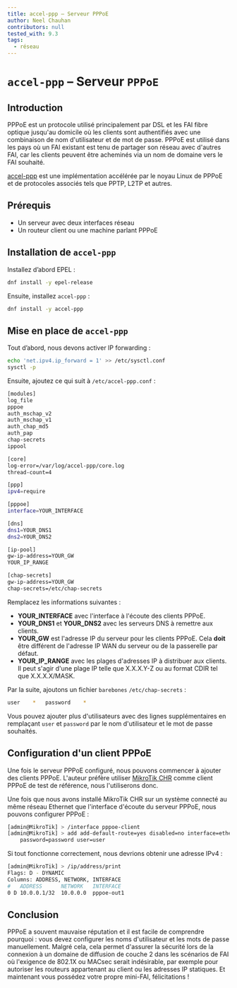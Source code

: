 ```yaml
---
title: accel-ppp – Serveur PPPoE
author: Neel Chauhan
contributors: null
tested_with: 9.3
tags:
  - réseau
---
```


# `accel-ppp` – Serveur `PPPoE`

## Introduction

PPPoE est un protocole utilisé principalement par DSL et les FAI fibre optique jusqu'au domicile où les clients sont authentifiés avec une combinaison de nom d'utilisateur et de mot de passe. PPPoE est utilisé dans les pays où un FAI existant est tenu de partager son réseau avec d'autres FAI, car les clients peuvent être acheminés via un nom de domaine vers le FAI souhaité.

[accel-ppp](https://accel-ppp.org/) est une implémentation accélérée par le noyau Linux de PPPoE et de protocoles associés tels que PPTP, L2TP et autres.

## Prérequis

- Un serveur avec deux interfaces réseau
- Un routeur client ou une machine parlant PPPoE

## Installation de `accel-ppp`

Installez d’abord EPEL :

```bash
dnf install -y epel-release
```

Ensuite, installez `accel-ppp` :

```bash
dnf install -y accel-ppp
```

## Mise en place de `accel-ppp`

Tout d’abord, nous devons activer IP forwarding :

```bash
echo 'net.ipv4.ip_forward = 1' >> /etc/sysctl.conf
sysctl -p
```

Ensuite, ajoutez ce qui suit à `/etc/accel-ppp.conf` :

```bash
[modules]
log_file
pppoe
auth_mschap_v2
auth_mschap_v1
auth_chap_md5
auth_pap
chap-secrets
ippool

[core]
log-error=/var/log/accel-ppp/core.log
thread-count=4

[ppp]
ipv4=require

[pppoe]
interface=YOUR_INTERFACE

[dns]
dns1=YOUR_DNS1
dns2=YOUR_DNS2

[ip-pool]
gw-ip-address=YOUR_GW
YOUR_IP_RANGE

[chap-secrets]
gw-ip-address=YOUR_GW
chap-secrets=/etc/chap-secrets
```

Remplacez les informations suivantes :

- **YOUR_INTERFACE** avec l'interface à l'écoute des clients PPPoE.
- **YOUR_DNS1** et **YOUR_DNS2** avec les serveurs DNS à remettre aux clients.
- **YOUR_GW** est l'adresse IP du serveur pour les clients PPPoE. Cela **doit** être différent de l'adresse IP WAN du serveur ou de la passerelle par défaut.
- **YOUR_IP_RANGE** avec les plages d'adresses IP à distribuer aux clients. Il peut s'agir d'une plage IP telle que X.X.X.Y-Z ou au format CDIR tel que X.X.X.X/MASK.

Par la suite, ajoutons un fichier `barebones` `/etc/chap-secrets` :

```bash
user	*	password	*
```

Vous pouvez ajouter plus d'utilisateurs avec des lignes supplémentaires en remplaçant `user` et `password` par le nom d'utilisateur et le mot de passe souhaités.

## Configuration d'un client PPPoE

Une fois le serveur PPPoE configuré, nous pouvons commencer à ajouter des clients PPPoE. L'auteur préfère utiliser [MikroTik CHR](https://help.mikrotik.com/docs/display/ROS/Cloud+Hosted+Router%2C+CHR) comme client PPPoE de test de référence, nous l'utiliserons donc.

Une fois que nous avons installé MikroTik CHR sur un système connecté au même réseau Ethernet que l'interface d'écoute du serveur PPPoE, nous pouvons configurer PPPoE :

```bash
[admin@MikroTik] > /interface pppoe-client
[admin@MikroTik] > add add-default-route=yes disabled=no interface=ether1 name=pppoe-out1 \
    password=password user=user
```

Si tout fonctionne correctement, nous devrions obtenir une adresse IPv4 :

```bash
[admin@MikroTik] > /ip/address/print
Flags: D - DYNAMIC
Columns: ADDRESS, NETWORK, INTERFACE
#   ADDRESS      NETWORK   INTERFACE 
0 D 10.0.0.1/32  10.0.0.0  pppoe-out1
```

## Conclusion

PPPoE a souvent mauvaise réputation et il est facile de comprendre pourquoi : vous devez configurer les noms d'utilisateur et les mots de passe manuellement. Malgré cela, cela permet d'assurer la sécurité lors de la connexion à un domaine de diffusion de couche 2 dans les scénarios de FAI où l'exigence de 802.1X ou MACsec serait indésirable, par exemple pour autoriser les routeurs appartenant au client ou les adresses IP statiques. Et maintenant vous possédez votre propre mini-FAI, félicitations !
